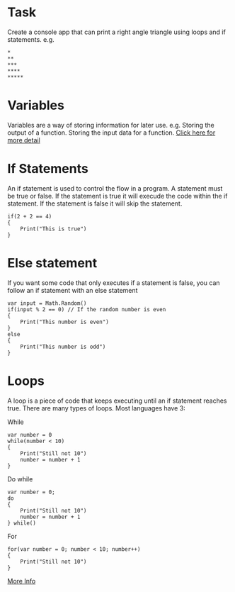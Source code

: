 # Task
Create a console app that can print a right angle triangle using loops and if statements.
e.g.
```
*
**
***
****
*****
```

# Variables
Variables are a way of storing information for later use.
e.g. Storing the output of a function. Storing the input data for a function.
[Click here for more detail](https://www.tutorialspoint.com/csharp/csharp_variables.htm)


# If Statements
An if statement is used to control the flow in a program.
A statement must be true or false. If the statement is true it will execude the code within the if statement. If the statement is false it will skip the statement.

```
if(2 + 2 == 4)
{
    Print("This is true")
}
```

# Else statement
If you want some code that only executes if a statement is false, you can follow an if statement with an else statement
```
var input = Math.Random()
if(input % 2 == 0) // If the random number is even
{
    Print("This number is even")
}
else
{
    Print("This number is odd")
}
```

# Loops
A loop is a piece of code that keeps executing until an if statement reaches true.
There are many types of loops. Most languages have 3:

While
```
var number = 0
while(number < 10)
{
    Print("Still not 10")
    number = number + 1
}
```

Do while
```
var number = 0;
do
{
    Print("Still not 10")
    number = number + 1
} while()
```

For
```
for(var number = 0; number < 10; number++)
{
    Print("Still not 10")
}
```

[More Info](https://www.tutorialspoint.com/csharp/csharp_loops.htm)